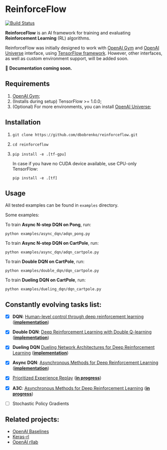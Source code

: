 # ReinforceFlow
[![Build Status](https://travis-ci.org/dbobrenko/reinforceflow.svg?branch=master)](https://travis-ci.org/dbobrenko/reinforceflow)

**ReinforceFlow** is an AI framework for training and evaluating **Reinforcement Learning** (RL) algorithms.

ReinforceFlow was initially designed to work with [OpenAI Gym](https://gym.openai.com/) and [OpenAI Universe](https://universe.openai.com/) interface, using [TensorFlow framework](https://www.tensorflow.org/). However, other interfaces, as well as custom environment support, will be added soon.

:blue_book: **Documentation coming soon.**

## Requirements
  1. [OpenAI Gym](https://gym.openai.com/);
  2. (Installs during setup) TensorFlow >= 1.0.0;
  3. (Optional) For more environments, you can install [OpenAI Universe](https://universe.openai.com/);

## Installation
  1. `git clone https://github.com/dbobrenko/reinforceflow.git`
  2. `cd reinforceflow`
  3. `pip install -e .[tf-gpu]`

     In case if you have no CUDA device available, use CPU-only TensorFlow:

     `pip install -e .[tf]`


## Usage
All tested examples can be found in `examples` directory.

Some examples:

To train **Async N-step DQN on Pong**, run:
```
python examples/async_dqn/adqn_pong.py
```

To train **Async N-step DQN on CartPole**, run:
```
python examples/async_dqn/adqn_cartpole.py
```

To train **Double DQN on CartPole**, run:
```
python examples/double_dqn/dqn_cartpole.py
```

To train **Dueling DQN on CartPole**, run:
```
python examples/dueling_dqn/dqn_cartpole.py
```


## Constantly evolving tasks list:
  - [x] **DQN**: [Human-level control through deep reinforcement learning](http://www.nature.com/nature/journal/v518/n7540/full/nature14236.html) ([**implementation**](https://github.com/dbobrenko/reinforceflow/blob/master/reinforceflow/agents/dqn.py))
  - [x] **Double DQN**: [Deep Reinforcement Learning with Double Q-learning](https://arxiv.org/abs/1509.06461) ([**implementation**](https://github.com/dbobrenko/reinforceflow/blob/master/reinforceflow/agents/dqn.py))
  - [x] **Dueling DQN** [Dueling Network Architectures for Deep Reinforcement Learning](https://arxiv.org/abs/1511.06581) ([**implementation**](https://github.com/dbobrenko/reinforceflow/blob/master/reinforceflow/nets.py))
  - [x] **Async DQN**: [Asynchronous Methods for Deep Reinforcement Learning](https://arxiv.org/abs/1602.01783v2) ([**implementation**](https://github.com/dbobrenko/reinforceflow/blob/master/reinforceflow/agents/async_dqn.py))
  - [x] [Prioritized Experience Replay](https://arxiv.org/abs/1511.05952v4) ([**in progress**](https://github.com/dbobrenko/reinforceflow/blob/master/reinforceflow/core/replay.py))
  - [x] **A3C**: [Asynchronous Methods for Deep Reinforcement Learning](https://arxiv.org/abs/1602.01783v2) ([**in progress**](https://github.com/dbobrenko/reinforceflow/blob/master/reinforceflow/agents/a3c.py))
  - [ ] Stochastic Policy Gradients


## Related projects:
  - [OpenAI Baselines](https://github.com/openai/baselines)
  - [Keras-rl](https://github.com/matthiasplappert/keras-rl)
  - [OpenAI rllab](https://github.com/openai/rllab)
